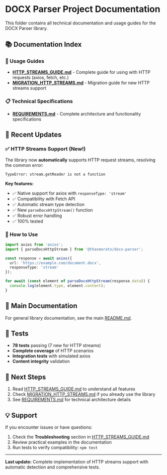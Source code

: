# DOCX Parser Project Documentation

This folder contains all technical documentation and usage guides for the DOCX Parser library.

## 📚 Documentation Index

### 🚀 Usage Guides

- **[HTTP_STREAMS_GUIDE.md](./HTTP_STREAMS_GUIDE.md)** - Complete guide for using with HTTP requests (axios, fetch, etc.)
- **[MIGRATION_HTTP_STREAMS.md](./MIGRATION_HTTP_STREAMS.md)** - Migration guide for new HTTP streams support

### 📋 Technical Specifications

- **[REQUIREMENTS.md](./REQUIREMENTS.md)** - Complete architecture and functionality specifications

## 🎯 Recent Updates

### ✅ HTTP Streams Support (New!)

The library now **automatically** supports HTTP request streams, resolving the common error:
```
TypeError: stream.getReader is not a function
```

**Key features:**
- ✅ Native support for axios with `responseType: 'stream'`
- ✅ Compatibility with Fetch API
- ✅ Automatic stream type detection
- ✅ New `parseDocxHttpStream()` function
- ✅ Robust error handling
- ✅ 100% tested

### 🔧 How to Use

```typescript
import axios from 'axios';
import { parseDocxHttpStream } from '@thasmorato/docx-parser';

const response = await axios({
  url: 'https://example.com/document.docx',
  responseType: 'stream'
});

for await (const element of parseDocxHttpStream(response.data)) {
  console.log(element.type, element.content);
}
```

## 📖 Main Documentation

For general library documentation, see the main [README.md](../README.md).

## 🧪 Tests

- **78 tests** passing (7 new for HTTP streams)
- **Complete coverage** of HTTP scenarios
- **Integration tests** with simulated axios
- **Content integrity** validation

## 🚀 Next Steps

1. Read [HTTP_STREAMS_GUIDE.md](./HTTP_STREAMS_GUIDE.md) to understand all features
2. Check [MIGRATION_HTTP_STREAMS.md](./MIGRATION_HTTP_STREAMS.md) if you already use the library
3. See [REQUIREMENTS.md](./REQUIREMENTS.md) for technical architecture details

## 💡 Support

If you encounter issues or have questions:

1. Check the **Troubleshooting** section in [HTTP_STREAMS_GUIDE.md](./HTTP_STREAMS_GUIDE.md)
2. Review practical examples in the documentation
3. Run tests to verify compatibility: `npm test`

---

**Last update:** Complete implementation of HTTP streams support with automatic detection and comprehensive tests.
